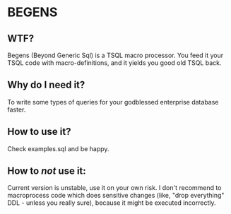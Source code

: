 # BEGENS

## WTF?

Begens (Beyond Generic Sql) is a TSQL macro processor. You feed it your TSQL code with macro-definitions, and it yields you good old TSQL back.

## Why do I need it?

To write some types of queries for your godblessed enterprise database faster.

## How to use it?

Check examples.sql and be happy.

## How to _not_ use it:

Current version is unstable, use it on your own risk. I don't recommend to macroprocess code which does sensitive changes (like, "drop everything" DDL - unless you really sure), because it might be executed incorrectly.
